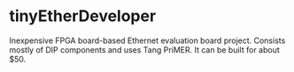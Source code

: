 # tinyEtherDeveloper
Inexpensive FPGA board-based Ethernet evaluation board project. Consists mostly of DIP components and uses Tang PriMER. It can be built for about $50.
